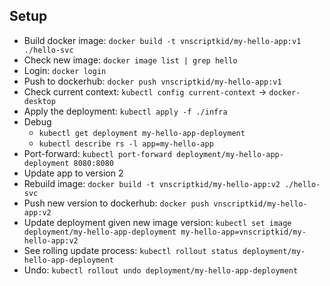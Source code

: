 ## Setup
- Build docker image: `docker build -t vnscriptkid/my-hello-app:v1 ./hello-svc`
- Check new image: `docker image list | grep hello`
- Login: `docker login`
- Push to dockerhub: `docker push vnscriptkid/my-hello-app:v1`
- Check current context: `kubectl config current-context` -> `docker-desktop`
- Apply the deployment: `kubectl apply -f ./infra`
- Debug
    - `kubectl get deployment my-hello-app-deployment`
    - `kubectl describe rs -l app=my-hello-app`
- Port-forward: `kubectl port-forward deployment/my-hello-app-deployment 8080:8080`
- Update app to version 2
- Rebuild image: `docker build -t vnscriptkid/my-hello-app:v2 ./hello-svc`
- Push new version to dockerhub: `docker push vnscriptkid/my-hello-app:v2`
- Update deployment given new image version: `kubectl set image deployment/my-hello-app-deployment my-hello-app=vnscriptkid/my-hello-app:v2`
- See rolling update process: `kubectl rollout status deployment/my-hello-app-deployment`
- Undo: `kubectl rollout undo deployment/my-hello-app-deployment`